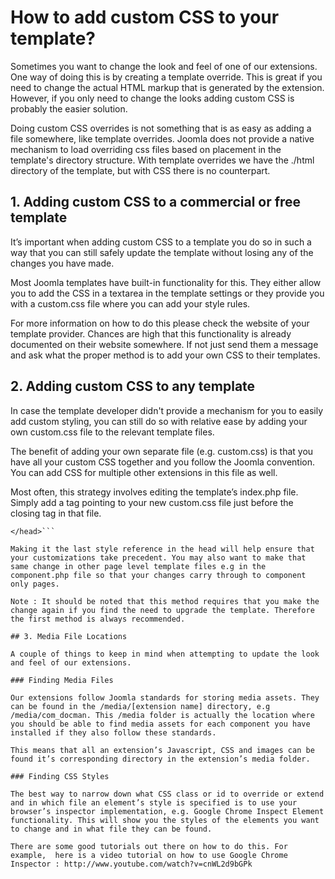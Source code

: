 # How to add custom CSS to your template?

Sometimes you want to change the look and feel of one of our extensions. One way of doing this is by creating a template override. This is great if you need to change the actual HTML markup that is generated by the extension. However, if you only need to change the looks adding custom CSS is probably the easier solution.

Doing custom CSS overrides is not something that is as easy as adding a file somewhere, like template overrides. Joomla does not provide a native mechanism to load overriding css files based on placement in the template's directory structure. With template overrides we have the ./html directory of the template, but with CSS there is no counterpart.

## 1. Adding custom CSS to a commercial or free template

It’s important when adding custom CSS to a template you do so in such a way that you can still safely update the template without losing any of the changes you have made.

Most Joomla templates have built-in functionality for this. They either allow you to add the CSS in a textarea in the template settings or they provide you with a custom.css file where you can add your style rules.

For more information on how to do this please check the website of your template provider. Chances are high that this functionality is already documented on their website somewhere. If not just send them a message and ask what the proper method is to add your own CSS to their templates.

## 2. Adding custom CSS to any template

In case the template developer didn't provide a mechanism for you to easily add custom styling,  you can still do so with relative ease by adding your own custom.css file to the relevant template files.

The benefit of adding your own separate file (e.g. custom.css) is that you have all your custom CSS together and you follow the Joomla convention. You can add CSS for multiple other extensions in this file as well.

Most often, this strategy involves editing the template’s index.php file. Simply add a <link> tag pointing to your new custom.css file just before the closing </head> tag in that file.

```<link rel=”stylesheet” href=”/templates/your_template/css/custom.css” />
</head>```

Making it the last style reference in the head will help ensure that your customizations take precedent. You may also want to make that same change in other page level template files e.g in the component.php file so that your changes carry through to component only pages.

Note : It should be noted that this method requires that you make the change again if you find the need to upgrade the template. Therefore the first method is always recommended.

## 3. Media File Locations

A couple of things to keep in mind when attempting to update the look and feel of our extensions.

### Finding Media Files

Our extensions follow Joomla standards for storing media assets. They can be found in the /media/[extension name] directory, e.g /media/com_docman. This /media folder is actually the location where you should be able to find media assets for each component you have installed if they also follow these standards.

This means that all an extension’s Javascript, CSS and images can be found it’s corresponding directory in the extension’s media folder.

### Finding CSS Styles

The best way to narrow down what CSS class or id to override or extend and in which file an element’s style is specified is to use your browser’s inspector implementation, e.g. Google Chrome Inspect Element functionality. This will show you the styles of the elements you want to change and in what file they can be found.

There are some good tutorials out there on how to do this. For example,  here is a video tutorial on how to use Google Chrome Inspector : http://www.youtube.com/watch?v=cnWL2d9bGPk


